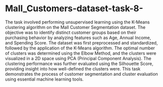 # Mall_Customers-dataset-task-8-
The task involved performing unsupervised learning using the K-Means clustering algorithm on the Mall Customer Segmentation dataset. The objective was to identify distinct customer groups based on their purchasing behavior by analyzing features such as Age, Annual Income, and Spending Score. The dataset was first preprocessed and standardized, followed by the application of the K-Means algorithm. The optimal number of clusters was determined using the Elbow Method, and the clusters were visualized in a 2D space using PCA (Principal Component Analysis). The clustering performance was further evaluated using the Silhouette Score, providing insight into how well-defined the clusters were. This task demonstrates the process of customer segmentation and cluster evaluation using essential machine learning tools.
